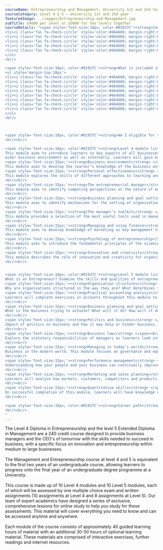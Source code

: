 ```yaml
---
courseName: Entrepreneurship and Management, University 1st and 2nd Year (Level 4 and 5)
courseCategory: Level 4 & 5 – University 1st and 2nd year
featuredImage: ../images/Entrepreneurship-and-Management.jpg
subTitle: £4600 per level or £5600 for two levels together
courseDetails: "<span style='font-size:18px; color:#01937C'><strong>Course Fees</strong></span><br/><br/>The fee for enrolling onto the level 4 and level 5 courses together is £5600. Alternatively students can enrol onto a single level (level 4 or 5) for £4600 each.<br/><ul style='margin-top:10px'>
<li><i class='fas fa-check-circle' style='color:#464660; margin-right:8px'></i>  Credit or debit card</li>
<li><i class='fas fa-check-circle' style='color:#464660; margin-right:8px'></i>  Bank transfer</li>
<li><i class='fas fa-check-circle' style='color:#464660; margin-right:8px'></i>  Interest free monthly instalments</li>
<li><i class='fas fa-check-circle' style='color:#464660; margin-right:8px'></i>  Paypal</li>
<li><i class='fas fa-check-circle' style='color:#464660; margin-right:8px'></i>  Western Union</li>
</ul> 
<br/>

<span style='font-size:18px; color:#01937C'><strong>What is included in the cost of my course?</strong></span>
<ul style='margin-top:10px'>
<li><i class='fas fa-check-circle' style='color:#464660; margin-right:8px'></i>  All course material, including online modules and written assignments </li>
<li><i class='fas fa-check-circle' style='color:#464660; margin-right:8px'></i>  Personal tutor support with 1-2-1 Zoom sessions</li>
<li><i class='fas fa-check-circle' style='color:#464660; margin-right:8px'></i>  Dedicated student support</li>
<li><i class='fas fa-check-circle' style='color:#464660; margin-right:8px'></i>  Access to an online social learning forum</li>
<li><i class='fas fa-check-circle' style='color:#464660; margin-right:8px'></i>  Assignment marking and feedback</li>
<li><i class='fas fa-check-circle' style='color:#464660; margin-right:8px'></i>  FREE TOTUM student discount card</li>
<li><i class='fas fa-check-circle' style='color:#464660; margin-right:8px'></i> FREE laptop</li>
<li><i class='fas fa-check-circle' style='color:#464660; margin-right:8px'></i> FREE access to our Hubs.</li>
</ul> 
<br/>



<span style='font-size:18px; color:#01937C'><strong>Am I eligible for this program?</strong></span><br/><br/> To enrol onto the level 4 course, you must be at least 18 and have a full secondary education. Before enrolling onto the level 5 course, you must have attained a level 4 or equivalent.
<br/><br/>

<span style='font-size:18px; color:#01937C'><strong>Level 4 module listing</strong></span><br/><br/> <span style='font-size:15px;'><strong>Managing business operations</strong></span> <br/><br/>
This module aims to introduce learners to key aspects of all businesses and how they operate within the
wider business environment as well as internally. Learners will gain knowledge and understanding of key business functions and their importance to business success.<br/><br/>
<span style='font-size:15px;'><strong>Business environment</strong> </span> <br/><br/>
This module aims to develop the learner’s knowledge of the business environment and its impact on organisations. This includes factors that shape the internal environment and other external influences. Using this knowledge, learners will be able to develop approaches for managing change.<br/><br/>
<span style='font-size:15px;'><strong>Personal effectiveness</strong> </span><br/><br/>
This module explores the skills of different approaches to learning and examines the significance of time management. It investigates the skills managers need to develop to solve problems and to make decisions, as well as discussing the issue of management stress.
<br/><br/>
<span style='font-size:15px;'><strong>The entrepreneurial manager</strong> </span><br/><br/>
This module aims to identify competing perspectives on the nature of entrepreneurial management as both a function and a process supporting the process of organisational change and development.
<br/><br/>
<span style='font-size:15px;'><strong>Business planning and goal setting</strong> </span><br/><br/>
This module aims to identify mechanisms for the setting of organisational goals and their achievement as part of the process of business planning.
<br/><br/>
<span style='font-size:15px;'><strong>The manager’s toolkit</strong> </span><br/><br/>
This module provides a selection of the most useful tools used in management and explores some of the uses of each. It aims to provide sufficient information to understand the principles behind each tool and enable them to be used with confidence. The module aims to help learners analyse situations within the organisation; develop solutions to organisational problems; evaluate an organisation’s position in its operating and competitive environment; and develop elements of an effective organisational strategy.
<br/><br/>
<span style='font-size:15px;'><strong>Managing and using finance</strong> </span><br/><br/>
This module aims to develop knowledge of marketing as key management tool. This includes understanding the marketing planning process and the role of internal as well as external marketing. Using this knowledge, learners will be able to understand the value of marketing activities to an organisation.
<br/><br/>
<span style='font-size:15px;'><strong>Psychology of entrepreneurship</strong> </span><br/><br/>
This module aims to introduce the fundamental principles of the science of psychology, relating them to the entrepreneurial perspective of business management.
<br/><br/>
<span style='font-size:15px;'><strong>Innovation and creativity</strong> </span><br/><br/>
This module describes the role of innovation and creativity for organisations. It considers models used to help understand and recognise their importance, as well as techniques to facilitate their use as part of strategic development.
<br/><br/>


<span style='font-size:18px; color:#01937C'><strong>Level 5 module listing</strong></span><br/><br/> <span style='font-size:15px;'><strong>The entrepreneurial manager</strong></span> <br/><br/>
What is an Entrepreneur? Examine the skills and qualities of entrepreneurship..<br/><br/>
<span style='font-size:15px;'><strong>Organisation structures</strong> </span> <br/><br/>
Why are organisations structured in the way they are? What determines the optimum structure and how does it differ between organisations? In this module, learners will look at the numerous models and theories that make up organisational structure.<br/><br/>
<span style='font-size:15px;'><strong>Practical accounting analysis</strong> </span><br/><br/>
Learners will complete exercises in accounts throughout this module to understand what they are telling us and the actions that analysis can precipitate.
<br/><br/>
<span style='font-size:15px;'><strong>Business planning and goal setting</strong> </span><br/><br/>
What is the business trying to achieve? What will it do? How will it do it? This module focuses on the creation of clear goals and clear plans to achieve a clear objective.
<br/><br/>
<span style='font-size:15px;'><strong>Politics and business</strong> </span><br/><br/>
Impact of politics on business and how it may help or hinder business. This module will educate learners on economic impact, exports and government support.
<br/><br/>
<span style='font-size:15px;'><strong>Business law</strong> </span><br/><br/>
Explore the statutory responsibilities of managers as learners look into the legalities of business and business executives.
<br/><br/>
<span style='font-size:15px;'><strong>Managing in today’s world</strong> </span><br/><br/>
Business in the modern world. This module focuses on governance and equality as a means to do right in business.
<br/><br/>
<span style='font-size:15px;'><strong>Performance management</strong> </span><br/><br/>
Understanding how your people and your business can continually improve together, learners will review reward structures, CPD, training and development to ensure high performance in business.
<br/><br/>
<span style='font-size:15px;'><strong>Marketing and sales planning</strong> </span><br/><br/>
Learners will analyse how markets, customers, competitors and products can come together in a cohesive plan.
<br/><br/>
<span style='font-size:15px;'><strong>Quantitative skills</strong> </span><br/><br/>
On successful completion of this module, learners will have knowledge of numeric exercises and will understand their use within the context of the business.
<br/><br/>

<span style='font-size:18px; color:#01937C'><strong>Career path</strong></span><br/><br/> Successful completion of The Undergraduate Level 4 (Diploma in Entrepreneurship) and Level 5 (Extended Diploma in Management) and the final year of an accredited Undergraduate Degree programme, students will have attained the right credentials to go on and apply for a job in management, HR, strategic business management or set up their own business.
<br/><br/>
"
---
```


The Level 4 Diploma in Entrepreneurship and the level 5 Extended Diploma in Management are a 240 credit course designed to provide business managers and the CEO's of tomorrow with the skills needed to succeed in business, with a specific focus on innovation and entrepreneurship within medium to large businesses.
<br/><br/>
The Management and Entrepreneurship course at level 4 and 5 is equivalent to the first two years of an undergraduate course, allowing learners to progress onto the final year of an undergraduate degree programme at a University.
<br/><br/>
This course is made up of 10 Level 4 modules and 10 Level 5 modules, each of which will be assessed by one multiple choice exam and written assignments (10 assignments at Level 4 and 8 assignments at Level 5). Our team of expert academics have designed a series of exclusive, comprehensive lessons for online study to help you study for these assessments. This material will cover everything you need to know and can be accessed anytime and anywhere.
<br/><br/>
Each module of the course consists of approximately 40 guided learning hours of material with an additional 30-50 hours of optional learning material. These materials are comprised of interactive exercises, further readings and internet resources.